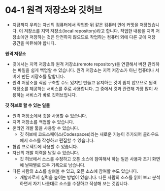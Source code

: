 # 04-1 원격 저장소와 깃허브
- 지금까지 우리는 자신의 컴퓨터에서 작업한 뒤 같은 컴퓨터  안에 커밋을 저장했습니다. 이 저장소를 지역  저장소(local repository)라고 합니다. 작업한 내용을 지역 저장소에만 저장하는 것은 안전하지 않으므로 작업하는 컴퓨터 외에 다른 곳에 저장 공간을 마련해야 합니다.

**원격 저장소**
- 깃에서는 지역 저장소와 원격 저장소(remote repository)을 연결해서 버전 관리하는 파일을 쉽게 백업할 수 있습니다. 원격 저장소는 지역 저장소가 아닌 컴퓨터나 서버에 만든 저장소를 말합니다.
- 원격 저장소를 직접 구축할 수도 있지만 만들고 유지하는 것이 쉽지 않으므로 원격 저장소를 제공하는 서비스를 주로 사용합니다. 그 중에서 깃과 관련해 가장 많이 사용하는 서비스가 바로 깃허브입니다.

**깃 허브로 할 수 있는 일들**
- 원격 저장소에서 깃을 사용할 수 있습니다.
- 지역 저장소를 백업할 수 있습니다.
- 온라인 개발 툴을 사용할 수 있습니다.
    - 깃 허브에 코드스페이스(Codespaces)라는 새로운 기능이 추가되어 클라우드에서 소스를 작성하고 편집할 수 있습니다.
- 협업 프로젝트에 사용할 수 있습니다.
- 자신의 개발 이력을 남길 수 있습니다.
    - 깃 허브에서 소스를 수정하고 오픈 소스에 참여해서 하는 일은 사용자 초기 화면에 날짜별로 모두 기록으로 남습니다.
- 다른 사람의 소스를 살펴볼 수 있고, 오픈 소스에 참여할 수도 있습니다.
    - 개발자로서 실력을 높이는 방법이 있습니다. 다른 사람의 소스를 읽어 보고 분석하면서 자기 나름대로 소스를 수정하고 작성해 보는 것입니다.